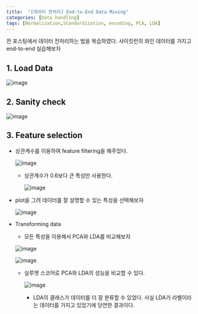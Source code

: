 ```yaml
---
title:  "[데이터 전처리] End-to-End Data Mining"
categories: [Data handling]
tags: [Normalization,Standardization, encoding, PCA, LDA]
---
```


전 포스팅에서 데이터 전처리하는 법을 복습하였다. 사이킷런의 와인 데이터를 가지고 end-to-end 실습해보자

## 1. Load Data

![image](https://user-images.githubusercontent.com/89712324/216984531-c81f72a6-2f55-4601-8c49-407edb60b9d5.png)


## 2. Sanity check

![image](https://user-images.githubusercontent.com/89712324/216984574-5262a95f-0067-4251-9d4b-ac5f5721cc0d.png)

## 3. Feature selection

- 상관계수를 이용하여 feature filtering을 해주었다.
    
    ![image](https://user-images.githubusercontent.com/89712324/216984641-45e92765-c1dc-4992-8f44-5c8f7aebd581.png)
    
    - 상관계수가 0.6보다 큰 특성만 사용한다.
        
        ![image](https://user-images.githubusercontent.com/89712324/216984686-1afb1c5d-feb3-449b-87f9-2a0d8e7ad18d.png)
        
- plot을 그려 데이터를 잘 설명할 수 있는 특성을 선택해보자
    
    ![image](https://user-images.githubusercontent.com/89712324/216984818-b418e964-0eba-428b-bd72-b4e9c0296240.png)
    
- Transforming data
    - 모든 특성을 이용해서 PCA와 LDA를 비교해보자
    
    ![image](https://user-images.githubusercontent.com/89712324/216985049-c0f97b6f-0a4a-4e87-b1ab-bf318757ecb9.png)
    
    ![image](https://user-images.githubusercontent.com/89712324/216985158-92b784e4-a025-4979-aca9-3c3423262ffa.png)
    
    - 실루엣 스코어로  PCA와 LDA의 성능을 비교할 수 있다.
        
        ![image](https://user-images.githubusercontent.com/89712324/216985201-e871baba-5b4d-48eb-af1a-2a19199cfcdf.png)
        
        - LDA의 클래스가 데이터를 더 잘 분류할 수 있었다. 사실 LDA가 라벨이라는 데이터를 가지고 있었기에 당연한 결과이다.